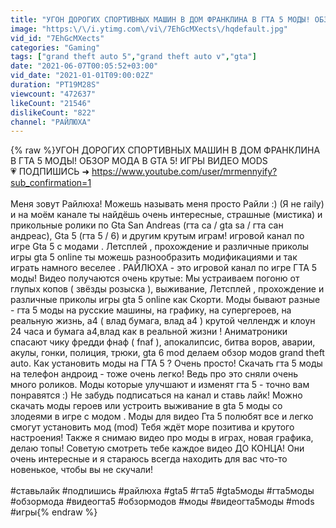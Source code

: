 ```yaml
---
title: "УГОН ДОРОГИХ СПОРТИВНЫХ МАШИН В ДОМ ФРАНКЛИНА В ГТА 5 МОДЫ! ОБЗОР МОДА В GTA 5! ИГРЫ ВИДЕО MODS"
image: "https:\/\/i.ytimg.com\/vi\/7EhGcMXects\/hqdefault.jpg"
vid_id: "7EhGcMXects"
categories: "Gaming"
tags: ["grand theft auto 5","grand theft auto v","gta"]
date: "2021-06-07T00:05:52+03:00"
vid_date: "2021-01-01T09:00:02Z"
duration: "PT19M28S"
viewcount: "472637"
likeCount: "21546"
dislikeCount: "822"
channel: "РАЙЛЮХА"
---
```

{% raw %}УГОН ДОРОГИХ СПОРТИВНЫХ МАШИН В ДОМ ФРАНКЛИНА В ГТА 5 МОДЫ! ОБЗОР МОДА В GTA 5! ИГРЫ ВИДЕО MODS<br />💗 ПОДПИШИСЬ ➜ <a rel="nofollow" target="blank" href="https://www.youtube.com/user/mrmennyify?sub_confirmation=1">https://www.youtube.com/user/mrmennyify?sub_confirmation=1</a><br /><br />Меня зовут Райлюха! Можешь называть меня просто Райли :) (Я не raily) и на моём канале ты найдёшь очень интересные, страшные (мистика) и прикольные ролики по Gta San Andreas (гта са / gta sa / гта сан андреас), Gta 5 (гта 5 / 6) и другим крутым играм! игровой канал по игре Gta 5 с модами . Летсплей , прохождение и различные приколы игры gta 5 online ты можешь разнообразить модификациями и так играть намного веселее . РАЙЛЮХА - это игровой канал по игре ГТА 5 моды! Видео получаются очень крутые: Мы устраиваем погоню от глупых копов ( звёзды розыска ), выживание, Летсплей , прохождение и различные приколы игры gta 5 online как Скорти. Моды бывают разные - гта 5 моды на русские машины, на графику, на супергероев, на реальную жизнь, а4 ( влад бумага, влад а4 ) крутой челлендж и клоун 24 часа и бумага а4,влад как в реальной жизни ! Аниматроники спасают чику фредди фнаф ( fnaf ), апокалипсис, битва воров, аварии, акулы, гонки, полиция, трюки, gta 6 mod делаем обзор модов grand theft auto. Как установить моды на ГТА 5 ? Очень просто! Скачать гта 5 моды на телефон андроид - тоже очень легко! Ведь про это сняли очень много роликов. Моды которые улучшают и изменят гта 5 - точно вам понравятся :) Не забудь подписаться на канал и ставь лайк! Можно скачать моды героев или устроить выживание в gta 5 моды со злодеями в игре с модом . Моды для видео Гта 5 полюбят все и легко смогут установить мод (mod) Тебя ждёт море позитива и крутого настроения! Также я снимаю видео про моды в играх, новая графика, делаю топы! Советую смотреть тебе каждое видео ДО КОНЦА! Они очень интересные и я стараюсь всегда находить для вас что-то новенькое, чтобы вы не скучали!<br /><br />#ставьлайк #подпишись #райлюха #gta5 #гта5 #gta5моды #гта5моды #обзормода #видеогта5 #обзормодов #моды #видеогта5моды #mods #игры{% endraw %}
